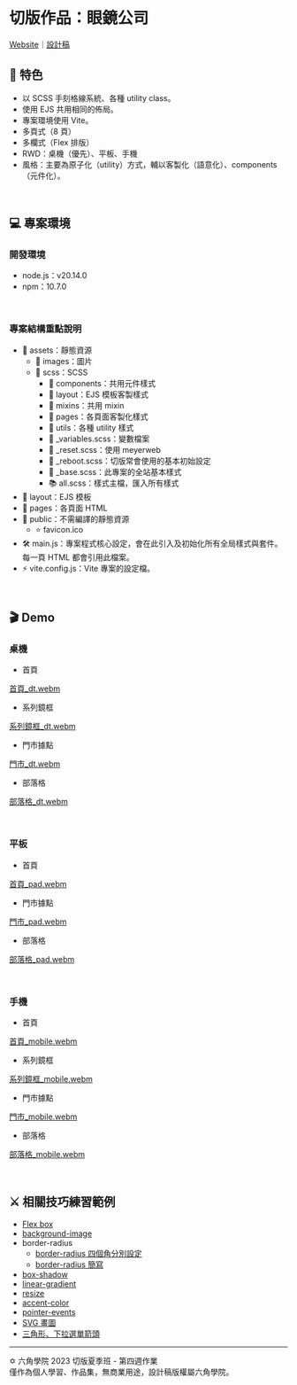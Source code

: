 # 切版作品：眼鏡公司

[Website](https://githubplayerzero.github.io/glasses-company-hand/index.html)｜[設計稿](https://xd.adobe.com/view/5b20cbc4-5c64-4b67-814e-633b078a8cd4-0e73/flow/)

## 📌 特色
- 以 SCSS 手刻格線系統、各種 utility class。
- 使用 EJS 共用相同的佈局。
- 專案環境使用 Vite。
- 多頁式（8 頁）
- 多欄式（Flex 排版）
- RWD：桌機（優先）、平板、手機
- 風格：主要為原子化（utility）方式，輔以客製化（語意化）、components（元件化）。
<br>

## 💻 專案環境
### 開發環境
- node.js：v20.14.0
- npm：10.7.0
<br>

### 專案結構重點說明
- 📂 assets：靜態資源
    - 📁 images：圖片
    - 📁 scss：SCSS
        - 📁 components：共用元件樣式
        - 📁 layout：EJS 模板客製樣式
        - 📁 mixins：共用 mixin
        - 📁 pages：各頁面客製化樣式
        - 📁 utils：各種 utility 樣式
        - 📄 _variables.scss：變數檔案
        - 📄 _reset.scss：使用 meyerweb
        - 📄 _reboot.scss：切版常會使用的基本初始設定
        - 📄 _base.scss：此專案的全站基本樣式
        - 📚 all.scss：樣式主檔，匯入所有樣式
- 📁 layout：EJS 模板
- 📁 pages：各頁面 HTML
- 📁 public：不需編譯的靜態資源
    - ⭐ favicon.ico
- 🛠️ main.js：專案程式核心設定，會在此引入及初始化所有全局樣式與套件。每一頁 HTML 都會引用此檔案。
- ⚡ vite.config.js：Vite 專案的設定檔。
<br>

## 🎬 Demo
### 桌機
- 首頁

[首頁_dt.webm](https://github.com/user-attachments/assets/e6df5f50-a66a-4a83-b4e3-ab92597521eb)

- 系列鏡框

[系列鏡框_dt.webm](https://github.com/user-attachments/assets/2bfbad6f-dfee-46ed-be74-d1fe7afc0c0b)

- 門市據點

[門市_dt.webm](https://github.com/user-attachments/assets/82c14487-4de3-41a7-b177-abd9ee0f7653)

- 部落格

[部落格_dt.webm](https://github.com/user-attachments/assets/6efea69f-21c4-4d39-b2bd-b1215148c4a4)

<br>

### 平板
- 首頁

[首頁_pad.webm](https://github.com/user-attachments/assets/b5ab5b05-a9c6-406a-a0d0-c24fae3ab456)

- 門市據點

[門市_pad.webm](https://github.com/user-attachments/assets/85a51955-de5f-41de-9f49-ebd8f064880b)

- 部落格

[部落格_pad.webm](https://github.com/user-attachments/assets/7d2f2ae2-5103-4758-abe7-e439a1d3f570)

<br>

### 手機
- 首頁

[首頁_mobile.webm](https://github.com/user-attachments/assets/343ae79b-9adc-4e2d-b06c-b948179f0f94)

- 系列鏡框

[系列鏡框_mobile.webm](https://github.com/user-attachments/assets/708d23d9-90ae-4d02-9619-7a4bdb1647fb)

- 門市據點

[門市_mobile.webm](https://github.com/user-attachments/assets/3e956d92-fc15-4adb-b0b8-6c89578eeb32)

- 部落格

[部落格_mobile.webm](https://github.com/user-attachments/assets/f1777f60-d11e-492b-9bfc-26fdaad9a9f0)

<br>

## ⚔️ 相關技巧練習範例
- [Flex box](https://codepen.io/collection/ZMebzz)
- [background-image](https://codepen.io/codepenplayer/pen/gOQzLxV)
- border-radius
    - [border-radius 四個角分別設定](https://codepen.io/codepenplayer/pen/KKYRBwL)
    - [border-radius 簡寫](https://codepen.io/codepenplayer/pen/LYXryzd)
- [box-shadow](https://codepen.io/codepenplayer/pen/rNQKYMv)
- [linear-gradient](https://codepen.io/codepenplayer/pen/ZEmjqWE)
- [resize](https://codepen.io/codepenplayer/pen/JjQjGMB)
- [accent-color](https://codepen.io/codepenplayer/pen/mdZdEKK)
- [pointer-events](https://codepen.io/codepenplayer/pen/yLGYQwr)
- [SVG 畫圖](https://codepen.io/codepenplayer/pen/BavoqEQ)
- [三角形、下拉選單箭頭](https://codepen.io/codepenplayer/pen/oNJjwKW)

<hr>

✡️ 六角學院 2023 切版夏季班 - 第四週作業<br>
僅作為個人學習、作品集，無商業用途，設計稿版權屬六角學院。
